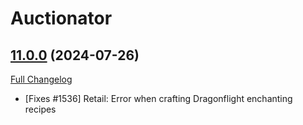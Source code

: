 # Auctionator

## [11.0.0](https://github.com/Auctionator/Auctionator/tree/11.0.0) (2024-07-26)
[Full Changelog](https://github.com/Auctionator/Auctionator/compare/10.2.55...11.0.0) 

- [Fixes #1536] Retail: Error when crafting Dragonflight enchanting recipes  
